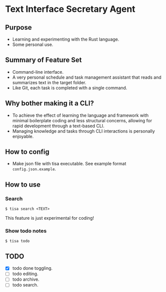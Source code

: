 # Text Interface Secretary Agent

## Purpose
- Learning and experimenting with the Rust language.
- Some personal use.

## Summary of Feature Set
- Command-line interface.
- A very personal schedule and task management assistant that reads and summarizes text in the target folder.
- Like Git, each task is completed with a single command.

## Why bother making it a CLI?
- To achieve the effect of learning the language and framework with minimal boilerplate coding and less structural concerns, allowing for rapid development through a text-based CLI.
- Managing knowledge and tasks through CLI interactions is personally enjoyable.

## How to config
- Make json file with tisa executable. See example format `config.json.example`.

## How to use

### Search
```
$ tisa search <TEXT>
```

This feature is just experimental for coding!

### Show todo notes
```
$ tisa todo
```

## TODO
- [x] todo done toggling.
- [ ] todo editing.
- [ ] todo archive.
- [ ] todo search.